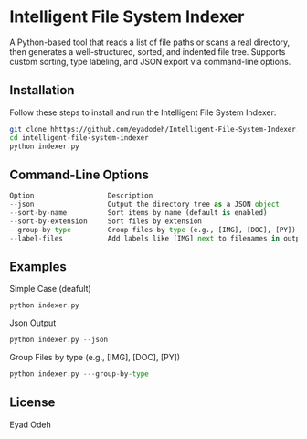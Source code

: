 #  Intelligent File System Indexer

A Python-based tool that reads a list of file paths or scans a real directory, then generates a well-structured, sorted, and indented file tree. Supports custom sorting, type labeling, and JSON export via command-line options.




## Installation

Follow these steps to install and run the Intelligent File System Indexer:


```bash
git clone hhttps://github.com/eyadodeh/Intelligent-File-System-Indexer.git
cd intelligent-file-system-indexer
python indexer.py
```

## Command-Line Options

```python
Option	                Description
--json	                Output the directory tree as a JSON object
--sort-by-name	        Sort items by name (default is enabled)
--sort-by-extension	    Sort files by extension
--group-by-type	        Group files by type (e.g., [IMG], [DOC], [PY])
--label-files	        Add labels like [IMG] next to filenames in output
```

## Examples
Simple Case (deafult)
```python
python indexer.py 
```
Json Output
```python
python indexer.py --json 
```
Group Files by type (e.g., [IMG], [DOC], [PY])
```python
python indexer.py ---group-by-type
```

## License

Eyad Odeh 
